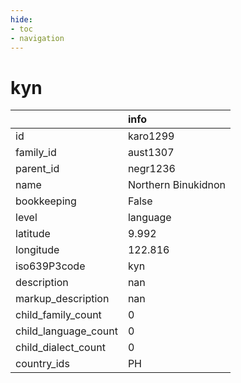 ```yaml
---
hide:
- toc
- navigation
---
```

# kyn
|                      | info                |
|:---------------------|:--------------------|
| id                   | karo1299            |
| family_id            | aust1307            |
| parent_id            | negr1236            |
| name                 | Northern Binukidnon |
| bookkeeping          | False               |
| level                | language            |
| latitude             | 9.992               |
| longitude            | 122.816             |
| iso639P3code         | kyn                 |
| description          | nan                 |
| markup_description   | nan                 |
| child_family_count   | 0                   |
| child_language_count | 0                   |
| child_dialect_count  | 0                   |
| country_ids          | PH                  |